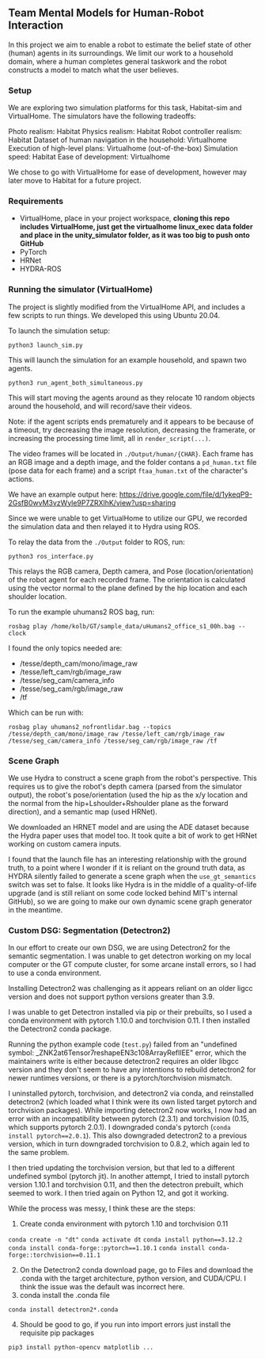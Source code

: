 ## Team Mental Models for Human-Robot Interaction

In this project we aim to enable a robot to estimate the belief state of other (human) agents in its surroundings. We limit our work to a household domain, where a human completes general taskwork and the robot constructs a model to match what the user believes.

### Setup

We are exploring two simulation platforms for this task, Habitat-sim and VirtualHome. The simulators have the following tradeoffs:

Photo realism: Habitat
Physics realism: Habitat
Robot controller realism: Habitat
Dataset of human navigation in the household: Virtualhome
Execution of high-level plans: Virtualhome (out-of-the-box)
Simulation speed: Habitat
Ease of development: Virtualhome

We chose to go with VirtualHome for ease of development, however may later move to Habitat for a future project.

### Requirements

- VirtualHome, place in your project workspace, **cloning this repo includes VirtualHome, just get the virtualhome linux_exec data folder and place in the unity_simulator folder, as it was too big to push onto GitHub**
- PyTorch
- HRNet
- HYDRA-ROS

### Running the simulator (VirtualHome)

The project is slightly modified from the VirtualHome API, and includes a few scripts to run things. We developed this using Ubuntu 20.04.

To launch the simulation setup:

`python3 launch_sim.py`

This will launch the simulation for an example household, and spawn two agents.

`python3 run_agent_both_simultaneous.py`

This will start moving the agents around as they relocate 10 random objects around the household, and will record/save their videos.

Note: if the agent scripts ends prematurely and it appears to be because of a timeout, try decreasing the image resolution, decreasing the framerate, or increasing the processing time limit, all in `render_script(...)`.

The video frames will be located in `./Output/human/{CHAR}`. Each frame has an RGB image and a depth image, and the folder contans a `pd_human.txt` file (pose data for each frame) and a script `ftaa_human.txt` of the character's actions.

We have an example output here: https://drive.google.com/file/d/1ykeqP9-2GsfB0wvM3vzWyle9P7ZRXlhK/view?usp=sharing

Since we were unable to get VirtualHome to utilize our GPU, we recorded the simulation data and then relayed it to Hydra using ROS.

To relay the data from the `./Output` folder to ROS, run:

`python3 ros_interface.py`

This relays the RGB camera, Depth camera, and Pose (location/orientation) of the robot agent for each recorded frame. The orientation is calculated using the vector normal to the plane defined by the hip location and each shoulder location.

To run the example uhumans2 ROS bag, run:

`rosbag play /home/kolb/GT/sample_data/uHumans2_office_s1_00h.bag --clock`

I found the only topics needed are:
- /tesse/depth_cam/mono/image_raw
- /tesse/left_cam/rgb/image_raw
- /tesse/seg_cam/camera_info
- /tesse/seg_cam/rgb/image_raw
- /tf

Which can be run with:

`rosbag play uhumans2_nofrontlidar.bag --topics /tesse/depth_cam/mono/image_raw /tesse/left_cam/rgb/image_raw /tesse/seg_cam/camera_info /tesse/seg_cam/rgb/image_raw /tf`



### Scene Graph

We use Hydra to construct a scene graph from the robot's perspective. This requires us to give the robot's depth camera (parsed from the simulator output), the robot's pose/orientation (used the hip as the x/y location and the normal from the hip+Lshoulder+Rshoulder plane as the forward direction), and a semantic map (used HRNet).

We downloaded an HRNET model and are using the ADE dataset because the Hydra paper uses that model too. It took quite a bit of work to get HRNet working on custom camera inputs.

I found that the launch file has an interesting relationship with the ground truth, to a point where I wonder if it is reliant on the ground truth data, as HYDRA silently failed to generate a scene graph when the `use_gt_semantics` switch was set to false. It looks like Hydra is in the middle of a quality-of-life upgrade (and is still reliant on some code locked behind MIT's internal GitHub), so we are going to make our own dynamic scene graph generator in the meantime.

### Custom DSG: Segmentation (Detectron2)

In our effort to create our own DSG, we are using Detectron2 for the semantic segmentation. I was unable to get detectron working on my local computer or the GT compute cluster, for some arcane install errors, so I had to use a conda environment.

Installing Detectron2 was challenging as it appears reliant on an older ligcc version and does not support python versions greater than 3.9.

I was unable to get Detectron installed via pip or their prebuilts, so I used a conda environment with pytorch 1.10.0 and torchvision 0.11. I then installed the Detectron2 conda package.

Running the python example code (`test.py`) failed from an "undefined symbol: _ZNK2at6Tensor7reshapeEN3c108ArrayRefIlEE" error, which the maintainers write is either because detectron2 requires an older libgcc version and they don't seem to have any intentions to rebuild detectron2 for newer runtimes versions, or there is a pytorch/torchvision mismatch.

I uninstalled pytorch, torchvision, and detectron2 via conda, and reinstalled detectron2 (which loaded what I think were its own listed target pytorch and torchvision packages). While importing detectron2 now works, I now had an error with an incompatibility between pytorch (2.3.1) and torchvision (0.15, which supports pytorch 2.0.1). I downgraded conda's pytorch (`conda install pytorch==2.0.1`). This also downgraded detectron2 to a previous version, which in turn downgraded torchvision to 0.8.2, which again led to the same problem.

I then tried updating the torchvision version, but that led to a different undefined symbol (pytorch jit). In another attempt, I tried to install pytorch version 1.10.1 and torchvision 0.11, and then the detectron prebuilt, which seemed to work. I then tried again on Python 12, and got it working.

While the process was messy, I think these are the steps:
1. Create conda environment with pytorch 1.10 and torchvision 0.11

`conda create -n "dt"`
`conda activate dt`
`conda install python==3.12.2`
`conda install conda-forge::pytorch==1.10.1`
`conda install conda-forge::torchvision==0.11.1`

2. On the Detectron2 conda download page, go to Files and download the .conda with the target architecture, python version, and CUDA/CPU. I think the issue was the default was incorrect here.
3. conda install the .conda file

`conda install detectron2*.conda`

4. Should be good to go, if you run into import errors just install the requisite pip packages

`pip3 install python-opencv matplotlib ...`
